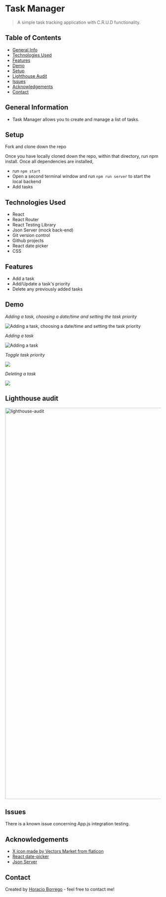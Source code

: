 # Task Manager
> A simple task tracking application with C.R.U.D functionality. 


## Table of Contents
* [General Info](#general-information)
* [Technologies Used](#technologies-used)
* [Features](#features)
* [Demo](#Demo)
* [Setup](#setup)
* [Lighthouse Audit](#lighthouse-audit)
* [Issues](#issues)
* [Acknowledgements](#acknowledgements)
* [Contact](#contact)


## General Information
- Task Manager allows you to create and manage a list of tasks.


## Setup
Fork and clone down the repo

Once you have locally cloned down the repo, within that directory, run npm install. Once all dependencies are installed, 


- run ```npm start```  
- Open a second terminal window and run ```npm run server``` to start the local backend
- Add tasks 


## Technologies Used
- React
- React Router
- React Testing Library
- Json Server (mock back-end)
- Git version control
- Github projects
- React date picker
- CSS


## Features
- Add a task
- Add/Update a task's priority
- Delete any previously added tasks

## Demo

*Adding a task, choosing a date/time and setting the task priority*


![Adding a task, choosing a date/time and setting the task priority](https://media.giphy.com/media/iwxPKxaATiR8P8PpZt/giphy.gif)


*Adding a task*


![Adding a task](https://media.giphy.com/media/3qflNbMf7aXGAsJvwe/giphy.gif)


*Toggle task priority*


![](https://media.giphy.com/media/2yuXKehczH8xrmB0xa/giphy.gif)</br>


*Deleting a task*


![](https://media.giphy.com/media/geZxMKVkhWeg2ICB4j/giphy.gif)</br>


## Lighthouse audit
<img width="1266" alt="lighthouse-audit" src="https://user-images.githubusercontent.com/50157153/124833719-75589d80-df33-11eb-8d0f-58b7f1e9597f.png">


## Issues
There is a known issue concerning App.js integration testing. 

## Acknowledgements

- [X icon made by Vectors Market from flaticon](https://www.flaticon.com/authors/vectors-market)
- [React date-picker](https://preview.npmjs.com/package/react-datepicker) 
- [Json Server](https://github.com/typicode/json-server)


## Contact
Created by [Horacio Borrego](https://github.com/H-Bo214) - feel free to contact me!
